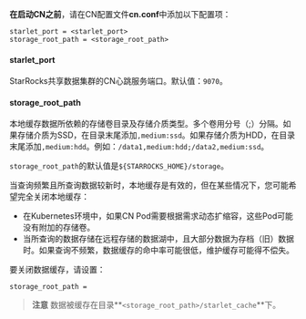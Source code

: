 
**在启动CN之前**，请在CN配置文件**cn.conf**中添加以下配置项：

```Properties
starlet_port = <starlet_port>
storage_root_path = <storage_root_path>
```

#### starlet_port

StarRocks共享数据集群的CN心跳服务端口。默认值：`9070`。

#### storage_root_path

本地缓存数据所依赖的存储卷目录及存储介质类型。多个卷用分号（;）分隔。如果存储介质为SSD，在目录末尾添加`,medium:ssd`。如果存储介质为HDD，在目录末尾添加`,medium:hdd`。例如：`/data1,medium:hdd;/data2,medium:ssd`。

`storage_root_path`的默认值是`${STARROCKS_HOME}/storage`。

当查询频繁且所查询数据较新时，本地缓存是有效的，但在某些情况下，您可能希望完全关闭本地缓存：

- 在Kubernetes环境中，如果CN Pod需要根据需求动态扩缩容，这些Pod可能没有附加的存储卷。
- 当所查询的数据存储在远程存储的数据湖中，且大部分数据为存档（旧）数据时。如果查询不频繁，数据缓存的命中率可能很低，维护缓存可能得不偿失。

要关闭数据缓存，请设置：

```Properties
storage_root_path =
```

> **注意**
> 数据被缓存在目录**`<storage_root_path>/starlet_cache`**下。